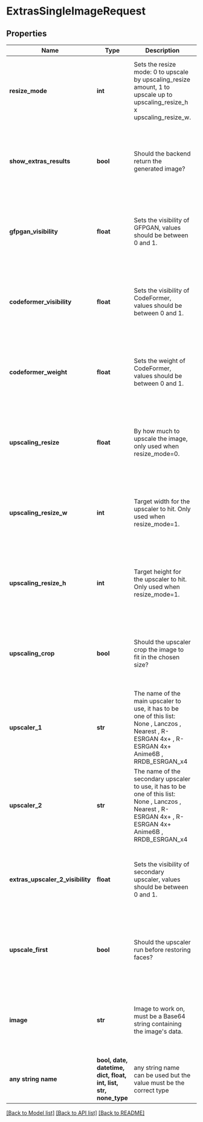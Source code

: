 # ExtrasSingleImageRequest


## Properties
Name | Type | Description | Notes
------------ | ------------- | ------------- | -------------
**resize_mode** | **int** | Sets the resize mode: 0 to upscale by upscaling_resize amount, 1 to upscale up to upscaling_resize_h x upscaling_resize_w. | [optional]  if omitted the server will use the default value of 0
**show_extras_results** | **bool** | Should the backend return the generated image? | [optional]  if omitted the server will use the default value of True
**gfpgan_visibility** | **float** | Sets the visibility of GFPGAN, values should be between 0 and 1. | [optional]  if omitted the server will use the default value of 0
**codeformer_visibility** | **float** | Sets the visibility of CodeFormer, values should be between 0 and 1. | [optional]  if omitted the server will use the default value of 0
**codeformer_weight** | **float** | Sets the weight of CodeFormer, values should be between 0 and 1. | [optional]  if omitted the server will use the default value of 0
**upscaling_resize** | **float** | By how much to upscale the image, only used when resize_mode&#x3D;0. | [optional]  if omitted the server will use the default value of 2
**upscaling_resize_w** | **int** | Target width for the upscaler to hit. Only used when resize_mode&#x3D;1. | [optional]  if omitted the server will use the default value of 512
**upscaling_resize_h** | **int** | Target height for the upscaler to hit. Only used when resize_mode&#x3D;1. | [optional]  if omitted the server will use the default value of 512
**upscaling_crop** | **bool** | Should the upscaler crop the image to fit in the chosen size? | [optional]  if omitted the server will use the default value of True
**upscaler_1** | **str** | The name of the main upscaler to use, it has to be one of this list: None , Lanczos , Nearest , R-ESRGAN 4x+ , R-ESRGAN 4x+ Anime6B , RRDB_ESRGAN_x4 | [optional]  if omitted the server will use the default value of "None"
**upscaler_2** | **str** | The name of the secondary upscaler to use, it has to be one of this list: None , Lanczos , Nearest , R-ESRGAN 4x+ , R-ESRGAN 4x+ Anime6B , RRDB_ESRGAN_x4 | [optional]  if omitted the server will use the default value of "None"
**extras_upscaler_2_visibility** | **float** | Sets the visibility of secondary upscaler, values should be between 0 and 1. | [optional]  if omitted the server will use the default value of 0
**upscale_first** | **bool** | Should the upscaler run before restoring faces? | [optional]  if omitted the server will use the default value of False
**image** | **str** | Image to work on, must be a Base64 string containing the image&#39;s data. | [optional]  if omitted the server will use the default value of ""
**any string name** | **bool, date, datetime, dict, float, int, list, str, none_type** | any string name can be used but the value must be the correct type | [optional]

[[Back to Model list]](../README.md#documentation-for-models) [[Back to API list]](../README.md#documentation-for-api-endpoints) [[Back to README]](../README.md)


